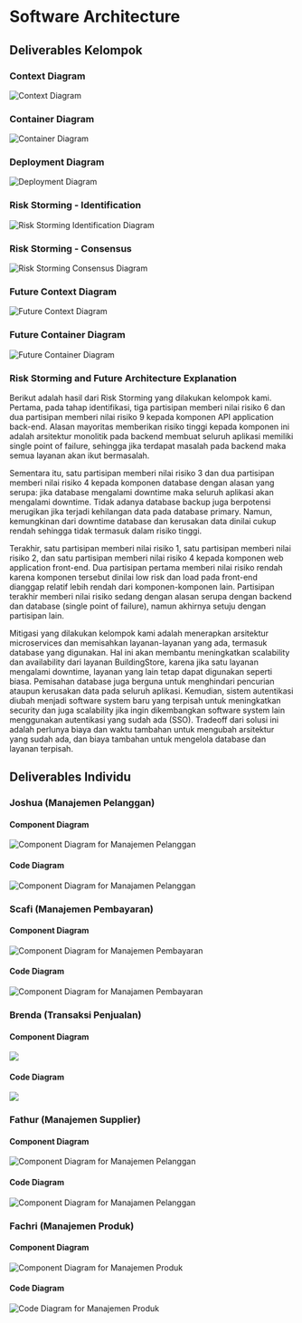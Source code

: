 # Software Architecture

## Deliverables Kelompok

### Context Diagram
![Context Diagram](diagram/ContextDiagram.png)
### Container Diagram
![Container Diagram](diagram/ContainerDiagram.png)
### Deployment Diagram
![Deployment Diagram](diagram/DeploymentDiagram.png)
### Risk Storming - Identification
![Risk Storming Identification Diagram](diagram/RiskStorming_Identification.png)
### Risk Storming - Consensus
![Risk Storming Consensus Diagram](diagram/RiskStorming_Consensus.png)
### Future Context Diagram
![Future Context Diagram](diagram/FutureContextDiagram.png)
### Future Container Diagram
![Future Container Diagram](diagram/FutureContainerDiagram.png)

### Risk Storming and Future Architecture Explanation
Berikut adalah hasil dari Risk Storming yang dilakukan kelompok kami. Pertama, pada tahap identifikasi, tiga partisipan memberi nilai risiko 6 dan dua partisipan memberi nilai risiko 9 kepada komponen API application back-end. Alasan mayoritas memberikan risiko tinggi kepada komponen ini adalah arsitektur monolitik pada backend membuat seluruh aplikasi memiliki single point of failure, sehingga jika terdapat masalah pada backend maka semua layanan akan ikut bermasalah. 

Sementara itu, satu partisipan memberi nilai risiko 3 dan dua partisipan memberi nilai risiko 4 kepada komponen database dengan alasan yang serupa: jika database mengalami downtime maka seluruh aplikasi akan mengalami downtime. Tidak adanya database backup juga berpotensi merugikan jika terjadi kehilangan data pada database primary. Namun, kemungkinan dari downtime database dan kerusakan data dinilai cukup rendah sehingga tidak termasuk dalam risiko tinggi. 

Terakhir, satu partisipan memberi nilai risiko 1, satu partisipan memberi nilai risiko 2, dan satu partisipan memberi nilai risiko 4 kepada komponen web application front-end. Dua partisipan pertama memberi nilai risiko rendah karena komponen tersebut dinilai low risk dan load pada front-end dianggap relatif lebih rendah dari komponen-komponen lain. Partisipan terakhir memberi nilai risiko sedang dengan alasan serupa dengan backend dan database (single point of failure), namun akhirnya setuju dengan partisipan lain.

Mitigasi yang dilakukan kelompok kami adalah menerapkan arsitektur microservices dan memisahkan layanan-layanan yang ada, termasuk database yang digunakan. Hal ini akan membantu meningkatkan scalability dan availability dari layanan BuildingStore, karena jika satu layanan mengalami downtime, layanan yang lain tetap dapat digunakan seperti biasa. Pemisahan database juga berguna untuk menghindari pencurian ataupun kerusakan data pada seluruh aplikasi. Kemudian, sistem autentikasi diubah menjadi software system baru yang terpisah untuk meningkatkan security dan juga scalability jika ingin dikembangkan software system lain menggunakan autentikasi yang sudah ada (SSO). Tradeoff dari solusi ini adalah perlunya biaya dan waktu tambahan untuk mengubah arsitektur yang sudah ada, dan biaya tambahan untuk mengelola database dan layanan terpisah.

## Deliverables Individu
### Joshua (Manajemen Pelanggan)
#### Component Diagram
![Component Diagram for Manajemen Pelanggan](diagram/Joshua_ComponentDiagram.png)
#### Code Diagram
![Component Diagram for Manajamen Pelanggan](diagram/Joshua_CodeDiagram.png)


### Scafi (Manajemen Pembayaran)
#### Component Diagram
![Component Diagram for Manajemen Pembayaran](diagram/Scafi_ComponentDiagram.png)
#### Code Diagram
![Component Diagram for Manajamen Pembayaran](diagram/Scafi_CodeDiagram.png)

### Brenda (Transaksi Penjualan)
#### Component Diagram
<img src="image/transaksi_image_1.png">

#### Code Diagram
<img src="image/transaksi_image_2.png">

### Fathur (Manajemen Supplier)
#### Component Diagram
![Component Diagram for Manajemen Pelanggan](diagram/Fathur_ComponentDiagram.png)
#### Code Diagram
![Component Diagram for Manajamen Pelanggan](diagram/Fathur_CodeDiagram.png)

### Fachri (Manajemen Produk)
#### Component Diagram
![Component Diagram for Manajemen Produk](diagram/Fachri_ComponentDiagram.png)
#### Code Diagram
![Code Diagram for Manajemen Produk](diagram/Fachri_CodeDiagram.png)